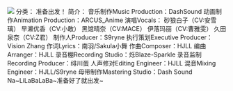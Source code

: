 ![](//static.kivo.wiki/images/music/cover/JNU9KxgJLyVtuhuCl6YTvgzO38h1i09o.jpg)
分类： 准备出发！
简介：
音乐制作Music Production：DashSound
动画制作Animation Production：ARCUS_Anime
演唱Vocals：
砂狼白子（CV:安雪璃）
早濑优香（CV:小敢）
黑馆晴奈（CV:MACE）
伊落玛丽（CV:曹雅雯）
久田泉奈（CV:Z君）
制作人Producer：S9ryne
执行策划Executive Producer：Vision Zhang
作词Lyrics：南羽/Sakula小舞
作曲Composer：HJLL
编曲Arranger：HJLL
录音棚Recording Studio：烁Blaze-Sparkle
录音监制Recording Producer：绯川蛋
人声修对Editing Engineer：HJLL
混音Mixing Engineer：HJLL/S9ryne
母带制作Mastering Studio：Dash Sound
Na\~LiLaBaLaBa\~准备好了就出发\~
